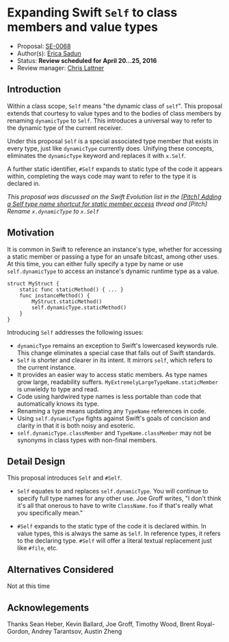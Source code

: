 # Expanding Swift `Self` to class members and value types

* Proposal: [SE-0068](0068-universal-self.md)
* Author(s): [Erica Sadun](http://github.com/erica)
* Status: **Review scheduled for April 20...25, 2016**
* Review manager: [Chris Lattner](http://github.com/lattner)

## Introduction

Within a class scope, `Self` means "the dynamic class of `self`". This proposal extends that courtesy to value types and to the bodies of class members
by renaming `dynamicType` to `Self`. This introduces a universal way to refer 
to the dynamic type of the current receiver. 

Under this proposal `Self` is a special associated type member that exists 
in every type, just like `dynamicType` currently does. Unifying these concepts,
eliminates the `dynamicType` keyword and replaces it with `x.Self`. 

A further static identifier, `#Self` expands to static type of the code it appears within, completing the ways code may want to refer to the type it is declared in.

*This proposal was discussed on the Swift Evolution list in the [\[Pitch\] Adding a Self type name shortcut for static member access](http://thread.gmane.org/gmane.comp.lang.swift.evolution/13708/focus=13712) thread and [Pitch] Rename `x.dynamicType` to `x.Self`*

## Motivation

It is common in Swift to reference an instance's type, whether for accessing 
a static member or passing a type for an unsafe bitcast, among other uses.
At this time, you can either fully specify a type by name or use `self.dynamicType`
to access an instance's dynamic runtime type as a value. 

```
struct MyStruct {
    static func staticMethod() { ... }
    func instanceMethod() {
        MyStruct.staticMethod()
        self.dynamicType.staticMethod()
    }
}
```

Introducing `Self` addresses the following issues:

* `dynamicType` remains an exception to Swift's lowercased keywords rule. This change eliminates a special case that falls out of Swift standards.
* `Self` is shorter and clearer in its intent. It mirrors `self`, which refers to the current instance.
* It provides an easier way to access static members. As type names grow large, readability suffers. `MyExtremelyLargeTypeName.staticMember` is unwieldy to type and read.
* Code using hardwired type names is less portable than code that automatically knows its type.
* Renaming a type means updating any `TypeName` references in code.
* Using `self.dynamicType` fights against Swift's goals of concision and clarity in that it is both noisy and esoteric.
* `self.dynamicType.classMember` and `TypeName.classMember` may not be synonyms in class types with non-final members.

## Detail Design

This proposal introduces `Self` and `#Self`.

* `Self` equates to and replaces `self.dynamicType`. 
You will continue to specify full type
names for any other use. Joe Groff writes, "I don't think it's all 
that onerous to have  to write `ClassName.foo` if that's really what 
you specifically mean."

* `#Self` expands to the static type of the code it is 
declared within. In value types, this is always the same as `Self`. 
In reference types, it refers to the declaring type.
`#Self` will offer a literal textual replacement just like `#file`, etc.

## Alternatives Considered

Not at this time

## Acknowlegements

Thanks Sean Heber, Kevin Ballard, Joe Groff, Timothy Wood, Brent Royal-Gordon, Andrey Tarantsov, Austin Zheng